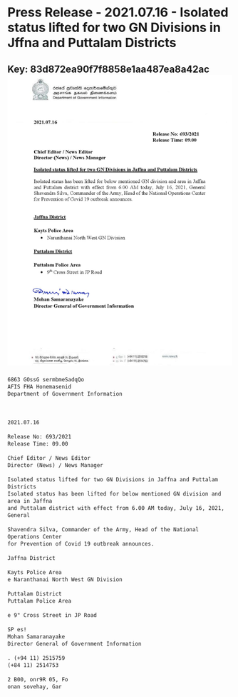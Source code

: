 # Press Release - 2021.07.16 - Isolated status lifted for two GN Divisions in Jffna and Puttalam Districts 
Key: 83d872ea90f7f8858e1aa487ea8a42ac 
![img](img/83d872ea90f7f8858e1aa487ea8a42ac.jpg)
---
```
6863 GOssG sermbmeSadqQo
AFIS FHA Honemasenid
Department of Government Information

 

2021.07.16

Release No: 693/2021
Release Time: 09.00

Chief Editor / News Editor
Director (News) / News Manager

Isolated status lifted for two GN Divisions in Jaffna and Puttalam Districts
Isolated status has been lifted for below mentioned GN division and area in Jaffna
and Puttalam district with effect from 6.00 AM today, July 16, 2021, General

Shavendra Silva, Commander of the Army, Head of the National Operations Center
for Prevention of Covid 19 outbreak announces.

Jaffna District

Kayts Police Area
e Naranthanai North West GN Division

Puttalam District
Puttalam Police Area

e 9" Cross Street in JP Road

SP es!
Mohan Samaranayake
Director General of Government Information

. (+94 11) 2515759
(+84 11) 2514753

2 B00, onr9R 05, Fo
onan sovehay, Gar

    

```
